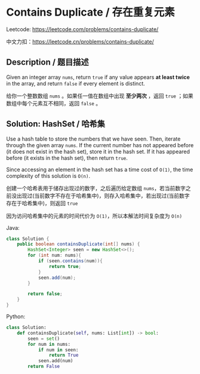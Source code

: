 # Contains Duplicate / 存在重复元素

Leetcode: https://leetcode.com/problems/contains-duplicate/

中文力扣：https://leetcode.cn/problems/contains-duplicate/

## Description / 题目描述

Given an integer array `nums`, return `true` if any value appears **at least twice** in the array, and return `false` if every element is distinct.

给你一个整数数组 `nums` 。如果任一值在数组中出现 **至少两次** ，返回 `true` ；如果数组中每个元素互不相同，返回 `false` 。

## Solution: HashSet / 哈希集

Use a hash table to store the numbers that we have seen. Then, iterate through the given array `nums`. If the current number has not appeared before (it does not exist in the hash set), store it in the hash set. If it has appeared before (it exists in the hash set), then return `true`.

Since accessing an element in the hash set has a time cost of `O(1)`, the time complexity of this solution is `O(n)`.

创建一个哈希表用于储存出现过的数字，之后遍历给定数组 `nums`，若当前数字之前没出现过(当前数字不存在于哈希集中)，则存入哈希集中，若出现过(当前数字存在于哈希集中)，则返回 `true`

因为访问哈希集中的元素的时间代价为 `O(1)`，所以本解法时间复杂度为 `O(n)`

Java:

```java
class Solution {
    public boolean containsDuplicate(int[] nums) {
        HashSet<Integer> seen = new HashSet<>();
        for (int num: nums){
            if (seen.contains(num)){
                return true;
            }
            seen.add(num);
        }

        return false;
    }
}

```

Python:

```python
class Solution:
    def containsDuplicate(self, nums: List[int]) -> bool:
        seen = set()
        for num in nums:
            if num in seen:
                return True
            seen.add(num)
        return False

```
